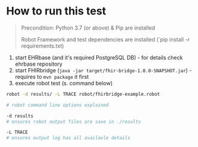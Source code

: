 # How to run this test

> Precondition: Python 3.7 (or above) & Pip are installed
> 
> Robot Framework and test dependencies are installed (`pip install -r requirements.txt)

1. start EHRbase (and it's required PostgreSQL DB) - for details check ehrbase repository
2. start FHIRbridge (`java -jar target/fhir-bridge-1.0.0-SNAPSHOT.jar`) - requires to `mvn package` it first
3. execute robot test (s. command below)

```bash
robot -d results/ -L TRACE robot/fhirbridge-example.robot
```


```bash
# robot command line options explained

-d results
# ensures robot output files are save in ./results

-L TRACE
# ensures output log has all availavle details
```
